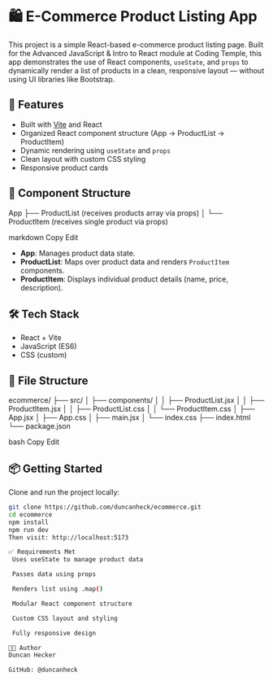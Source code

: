 # 🛍️ E-Commerce Product Listing App

This project is a simple React-based e-commerce product listing page. Built for the Advanced JavaScript & Intro to React module at Coding Temple, this app demonstrates the use of React components, `useState`, and `props` to dynamically render a list of products in a clean, responsive layout — without using UI libraries like Bootstrap.

## 🚀 Features

- Built with [Vite](https://vitejs.dev/) and React
- Organized React component structure (App → ProductList → ProductItem)
- Dynamic rendering using `useState` and `props`
- Clean layout with custom CSS styling
- Responsive product cards

## 🧱 Component Structure

App
├── ProductList (receives products array via props)
│ └── ProductItem (receives single product via props)

markdown
Copy
Edit

- **App**: Manages product data state.
- **ProductList**: Maps over product data and renders `ProductItem` components.
- **ProductItem**: Displays individual product details (name, price, description).

## 🛠️ Tech Stack

- React + Vite
- JavaScript (ES6)
- CSS (custom)

## 📁 File Structure

ecommerce/
├── src/
│ ├── components/
│ │ ├── ProductList.jsx
│ │ ├── ProductItem.jsx
│ │ ├── ProductList.css
│ │ └── ProductItem.css
│ ├── App.jsx
│ ├── App.css
│ ├── main.jsx
│ └── index.css
├── index.html
└── package.json

bash
Copy
Edit

## 📦 Getting Started

Clone and run the project locally:

```bash
git clone https://github.com/duncanheck/ecommerce.git
cd ecommerce
npm install
npm run dev
Then visit: http://localhost:5173

✅ Requirements Met
 Uses useState to manage product data

 Passes data using props

 Renders list using .map()

 Modular React component structure

 Custom CSS layout and styling

 Fully responsive design

👨‍💻 Author
Duncan Hecker

GitHub: @duncanheck
